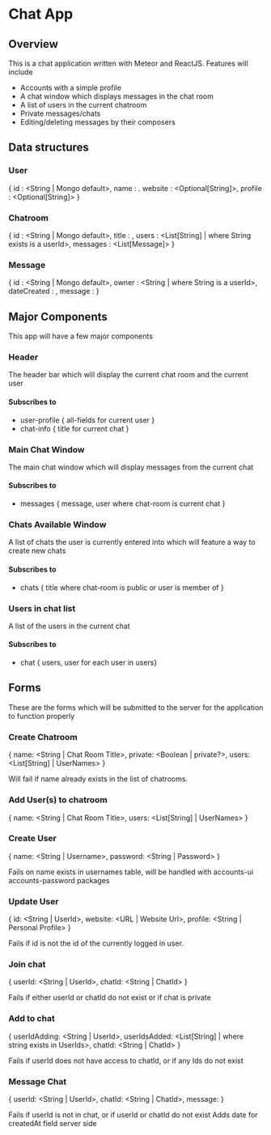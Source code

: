# Chat App

## Overview
This is a chat application written with Meteor and ReactJS. Features will include
* Accounts with a simple profile
* A chat window which displays messages in the chat room
* A list of users in the current chatroom
* Private messages/chats
* Editing/deleting messages by their composers

## Data structures

### User
{ id : <String | Mongo default>,
  name : <String>.
  website : <Optional[String]>,
  profile : <Optional[String]>
}

### Chatroom
{ id : <String | Mongo default>,
  title : <String>,
  users : <List[String] | where String exists is a userId>,
  messages : <List[Message]>
}

### Message
{ id : <String | Mongo default>,
  owner : <String | where String is a userId>,
  dateCreated : <Date>,
  message : <String>
}

## Major Components
This app will have a few major components
### Header
The header bar which will display the current chat room and the current user

#### Subscribes to
* user-profile { all-fields for current user }
* chat-info { title for current chat }

### Main Chat Window
The main chat window which will display messages from the current chat

#### Subscribes to
* messages { message, user where chat-room is current chat }

### Chats Available Window
A list of chats the user is currently entered into which will feature a way to create new chats

#### Subscribes to
* chats { title where chat-room is public or user is member of }

### Users in chat list
A list of the users in the current chat

#### Subscribes to
* chat { users, user for each user in users}

## Forms
These are the forms which will be submitted to the server for the application to function properly

### Create Chatroom
{ name: <String | Chat Room Title>,
  private: <Boolean | private?>,
  users: <List[String] | UserNames>
}

Will fail if name already exists in the list of chatrooms.

### Add User(s) to chatroom
{ name: <String | Chat Room Title>,
  users: <List[String] | UserNames>
}

### Create User
{ name: <String | Username>,
  password: <String | Password>
}

Fails on name exists in usernames table, will be handled with accounts-ui accounts-password packages

### Update User
{ id: <String | UserId>,
  website: <URL | Website Url>,
  profile: <String | Personal Profile>
}

Fails if id is not the id of the currently logged in user.

### Join chat
{ userId: <String | UserId>,
  chatId: <String | ChatId>
}

Fails if either userId or chatId do not exist or if chat is private

### Add to chat
{ userIdAdding: <String | UserId>,
  userIdsAdded: <List[String] | where string exists in UserIds>,
  chatId: <String | ChatId>
}

Fails if userId does not have access to chatId, or if any Ids do not exist

### Message Chat
{ userId: <String | UserId>,
  chatId: <String | ChatId>,
  message: <String>
}

Fails if userId is not in chat, or if userId or chatId do not exist
Adds date for createdAt field server side
